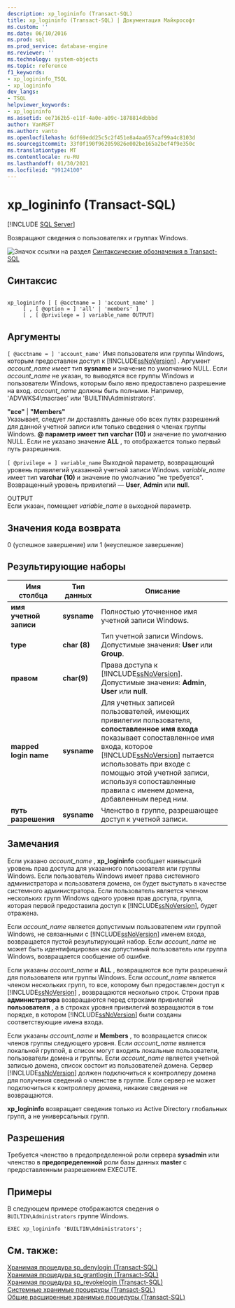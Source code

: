 ```yaml
---
description: xp_logininfo (Transact-SQL)
title: xp_logininfo (Transact-SQL) | Документация Майкрософт
ms.custom: ''
ms.date: 06/10/2016
ms.prod: sql
ms.prod_service: database-engine
ms.reviewer: ''
ms.technology: system-objects
ms.topic: reference
f1_keywords:
- xp_logininfo_TSQL
- xp_logininfo
dev_langs:
- TSQL
helpviewer_keywords:
- xp_logininfo
ms.assetid: ee7162b5-e11f-4a0e-a09c-1878814dbbbd
author: VanMSFT
ms.author: vanto
ms.openlocfilehash: 6df69edd25c5c2f451e8a4aa657caf99a4c8103d
ms.sourcegitcommit: 33f0f190f962059826e002be165a2bef4f9e350c
ms.translationtype: MT
ms.contentlocale: ru-RU
ms.lasthandoff: 01/30/2021
ms.locfileid: "99124100"
---
```

# <a name="xp_logininfo-transact-sql"></a>xp_logininfo (Transact-SQL)
[!INCLUDE [SQL Server](../../includes/applies-to-version/sqlserver.md)]

  Возвращают сведения о пользователях и группах Windows.  
  
 ![Значок ссылки на раздел](../../database-engine/configure-windows/media/topic-link.gif "Значок ссылки на раздел") [Синтаксические обозначения в Transact-SQL](../../t-sql/language-elements/transact-sql-syntax-conventions-transact-sql.md)  
  
## <a name="syntax"></a>Синтаксис  
  
```  
  
xp_logininfo [ [ @acctname = ] 'account_name' ]   
     [ , [ @option = ] 'all' | 'members' ]   
     [ , [ @privilege = ] variable_name OUTPUT]  
```  
  
## <a name="arguments"></a>Аргументы  
`[ @acctname = ] 'account_name'` Имя пользователя или группы Windows, которым предоставлен доступ к [!INCLUDE[ssNoVersion](../../includes/ssnoversion-md.md)] . Аргумент *account_name* имеет тип **sysname** и значение по умолчанию NULL. Если *account_name* не указан, то выводятся все группы Windows и пользователи Windows, которым было явно предоставлено разрешение на вход. *account_name* должны быть полными. Например, 'ADVWKS4\macraes' или 'BUILTIN\Administrators'.  
  
 **"все"**  |  **"Members"**  
 Указывает, следует ли доставлять данные обо всех путях разрешений для данной учетной записи или только сведения о членах группы Windows. **\@ параметр имеет тип** **varchar (10)** и значение по умолчанию NULL. Если не указано значение **ALL** , то отображается только первый путь разрешения.  
  
`[ @privilege = ] variable_name` Выходной параметр, возвращающий уровень привилегий указанной учетной записи Windows. *variable_name* имеет тип **varchar (10)** и значение по умолчанию "не требуется". Возвращенный уровень привилегий — **User**, **Admin** или **null**.  
  
 OUTPUT  
 Если указан, помещает *variable_name* в выходной параметр.  
  
## <a name="return-code-values"></a>Значения кода возврата  
 0 (успешное завершение) или 1 (неуспешное завершение)  
  
## <a name="result-sets"></a>Результирующие наборы  
  
|Имя столбца|Тип данных|Описание|  
|-----------------|---------------|-----------------|  
|**имя учетной записи**|**sysname**|Полностью уточненное имя учетной записи Windows.|  
|**type**|**char (8)**|Тип учетной записи Windows. Допустимые значения: **User** или **Group**.|  
|**правом**|**char(9)**|Права доступа к [!INCLUDE[ssNoVersion](../../includes/ssnoversion-md.md)]. Допустимые значения: **Admin**, **User** или **null**.|  
|**mapped login name**|**sysname**|Для учетных записей пользователей, имеющих привилегии пользователя, **сопоставленное имя входа** показывает сопоставленное имя входа, которое [!INCLUDE[ssNoVersion](../../includes/ssnoversion-md.md)] пытается использовать при входе с помощью этой учетной записи, используя сопоставленные правила с именем домена, добавленным перед ним.|  
|**путь разрешения**|**sysname**|Членство в группе, разрешающее доступ к учетной записи.|  
  
## <a name="remarks"></a>Замечания  
 Если указано *account_name* , **xp_logininfo** сообщает наивысший уровень прав доступа для указанного пользователя или группы Windows. Если пользователь Windows имеет права системного администратора и пользователя домена, он будет выступать в качестве системного администратора. Если пользователь является членом нескольких групп Windows одного уровня прав доступа, группа, которая первой предоставила доступ к [!INCLUDE[ssNoVersion](../../includes/ssnoversion-md.md)], будет отражена.  
  
 Если *account_name* является допустимым пользователем или группой Windows, не связанными с [!INCLUDE[ssNoVersion](../../includes/ssnoversion-md.md)] именем входа, возвращается пустой результирующий набор. Если *account_name* не может быть идентифицирован как допустимый пользователь или группа Windows, возвращается сообщение об ошибке.  
  
 Если указаны *account_name* и **ALL** , возвращаются все пути разрешений для пользователя или группы Windows. Если *account_name* является членом нескольких групп, то все, которому был предоставлен доступ к [!INCLUDE[ssNoVersion](../../includes/ssnoversion-md.md)] , возвращаются несколько строк. Строки прав **администратора** возвращаются перед строками привилегий **пользователя** , а в строках уровня привилегий возвращаются в том порядке, в котором [!INCLUDE[ssNoVersion](../../includes/ssnoversion-md.md)] были созданы соответствующие имена входа.  
  
 Если указаны *account_name* и **Members** , то возвращается список членов группы следующего уровня. Если *account_name* является локальной группой, в список могут входить локальные пользователи, пользователи домена и группы. Если *account_name* является учетной записью домена, список состоит из пользователей домена. Сервер [!INCLUDE[ssNoVersion](../../includes/ssnoversion-md.md)] должен подключиться к контроллеру домена для получения сведений о членстве в группе. Если сервер не может подключиться к контроллеру домена, никакие сведения не возвращаются.  
  
 **xp_logininfo** возвращает сведения только из Active Directory глобальных групп, а не универсальных групп.  
  
## <a name="permissions"></a>Разрешения  
 Требуется членство в предопределенной роли сервера **sysadmin** или членство в **предопределенной** роли базы данных **master** с предоставленным разрешением EXECUTE.  
  
## <a name="examples"></a>Примеры  
 В следующем примере отображаются сведения о `BUILTIN\Administrators` группе Windows.  
  
```  
EXEC xp_logininfo 'BUILTIN\Administrators';  
```  
  
## <a name="see-also"></a>См. также:  
 [Хранимая процедура sp_denylogin (Transact-SQL)](../../relational-databases/system-stored-procedures/sp-denylogin-transact-sql.md)   
 [Хранимая процедура sp_grantlogin (Transact-SQL)](../../relational-databases/system-stored-procedures/sp-grantlogin-transact-sql.md)   
 [Хранимая процедура sp_revokelogin (Transact-SQL)](../../relational-databases/system-stored-procedures/sp-revokelogin-transact-sql.md)   
 [Системные хранимые процедуры (Transact-SQL)](../../relational-databases/system-stored-procedures/system-stored-procedures-transact-sql.md)   
 [Общие расширенные хранимые процедуры &#40;Transact-SQL&#41;](../../relational-databases/system-stored-procedures/general-extended-stored-procedures-transact-sql.md)  
  
  
